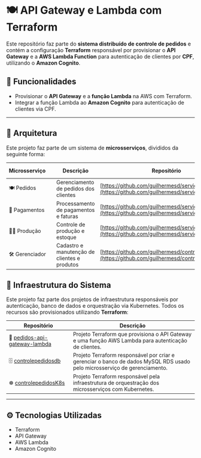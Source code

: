 # 🍽️ API Gateway e Lambda com Terraform

Este repositório faz parte do **sistema distribuído de controle de pedidos** e contém a configuração **Terraform** responsável por provisionar o **API Gateway** e a **AWS Lambda Function** para autenticação de clientes por **CPF**, utilizando o **Amazon Cognito**.

## 📌 Funcionalidades

- Provisionar o **API Gateway** e a **função Lambda** na AWS com Terraform.
- Integrar a função Lambda ao **Amazon Cognito** para autenticação de clientes via CPF.


---

## 🧱 Arquitetura

Este projeto faz parte de um sistema de **microsserviços**, divididos da seguinte forma:

| Microsserviço&nbsp;&nbsp;&nbsp;&nbsp;   | Descrição                                | Repositório | Cobertura de Testes |
|-----------------|--------------------------------------------|-------------|----------------------|
| 🍽️ Pedidos     | Gerenciamento de pedidos dos clientes     | [https://github.com/guilhermesd/servicopedidos](https://github.com/guilhermesd/servicopedidos) | ![Cobertura Pedidos](docs/cobertura_servicopedidos.png) |
| 🧾 Pagamentos  | Processamento de pagamentos e faturas     | [https://github.com/guilhermesd/servicopagamentos](https://github.com/guilhermesd/servicopagamentos) | ![Cobertura Pagamentos](docs/cobertura_servicopagamentos.png) |
| 👨‍🍳 Produção    | Controle de produção e estoque            | [https://github.com/guilhermesd/servicoproducao](https://github.com/guilhermesd/servicoproducao) | ![Cobertura Produção](docs/cobertura_servicoproducao.png) |
| 🛠️ Gerenciador    | Cadastro e manutenção de clientes e produtos        | [https://github.com/guilhermesd/controlepedidos](https://github.com/guilhermesd/controlepedidos) | ![Cobertura Clientes](docs/cobertura_controlepedidos.png) |

## 🧩 Infraestrutura do Sistema

 Este projeto faz parte dos projetos de infraestrutura responsáveis por autenticação, banco de dados e orquestração via Kubernetes. Todos os recursos são provisionados utilizando **Terraform**:

| Repositório                                                                 | Descrição                                                                                                         |
|------------------------------------------------------------------------------|-------------------------------------------------------------------------------------------------------------------|
| 🔐 [pedidos-api-gateway-lambda](https://github.com/guilhermesd/pedidos-api-gateway-lambda) | Projeto Terraform que provisiona o API Gateway e uma função AWS Lambda para autenticação de clientes.            |
| 🗄️ [controlepedidosdb](https://github.com/guilhermesd/controlepedidosdb)                       | Projeto Terraform responsável por criar e gerenciar o banco de dados MySQL RDS usado pelo microsserviço de gerenciamento. |
| ☸️ [controlepedidosK8s](https://github.com/guilhermesd/controlepedidosK8s)                    | Projeto Terraform responsável pela infraestrutura de orquestração dos microsserviços com Kubernetes.             |

---

## ⚙️ Tecnologias Utilizadas

- Terraform
- API Gateway
- AWS Lambda
- Amazon Cognito 
